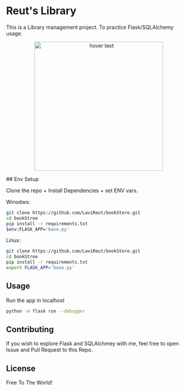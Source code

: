 # Reut's Library

This is a Library management project.
To practice Flask/SQLAlchemy usage.

<p align="center">
  <img src="library.png" width="350" title="hover text">
</p>
## Env Setup

Clone the repo + Install Dependencies + set ENV vars.

Winodws:

```bash
git clone https://github.com/LaviReut/bookStore.git
cd bookStroe
pip install -r requirements.txt
$env:FLASK_APP='base.py'
```
Linux:

```bash
git clone https://github.com/LaviReut/bookStore.git
cd bookStroe
pip install -r requirements.txt
export FLASK_APP='base.py'
```

## Usage

Run the app in localhost

```bash
python -m flask run --debugger
```

## Contributing
If you wish to explore Flask and SQLAlchmey with me, feel free to open Issue and Pull Request to this Repo.

## License
Free To The World!